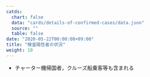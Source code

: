 ```yaml
---
catds:
  chart: false
  data: "cards/details-of-confirmed-cases/data.json"
  source: ""
  table: false
date: "2020-05-22T00:00:00+09:00"
title: "検査陽性者の状況"
weight: 10
---
```


- チャーター機帰国者，クルーズ船乗客等も含まれる
